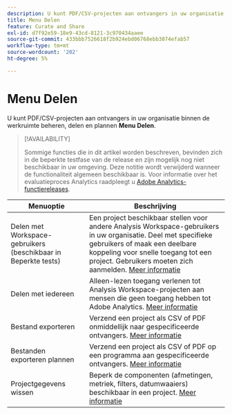 ```yaml
---
description: U kunt PDF/CSV-projecten aan ontvangers in uw organisatie beheren, delen en plannen.
title: Menu Delen
feature: Curate and Share
exl-id: d7f92e59-18e9-43cd-8121-3c970434aaee
source-git-commit: 433bbb7526618f2b924ebd06768ebb3074efab57
workflow-type: tm+mt
source-wordcount: '202'
ht-degree: 5%

---
```


# Menu Delen

U kunt PDF/CSV-projecten aan ontvangers in uw organisatie binnen de werkruimte beheren, delen en plannen **Menu Delen**.

>[!AVAILABILITY]
>
>Sommige functies die in dit artikel worden beschreven, bevinden zich in de beperkte testfase van de release en zijn mogelijk nog niet beschikbaar in uw omgeving. Deze notitie wordt verwijderd wanneer de functionaliteit algemeen beschikbaar is. Voor informatie over het evaluatieproces Analytics raadpleegt u [Adobe Analytics-functiereleases](/help/release-notes/releases.md).

| Menuoptie | Beschrijving |
|---|---|
| Delen met Workspace-gebruikers (beschikbaar in Beperkte tests) | Een project beschikbaar stellen voor andere Analysis Workspace-gebruikers in uw organisatie. Deel met specifieke gebruikers of maak een deelbare koppeling voor snelle toegang tot een project. Gebruikers moeten zich aanmelden. [Meer informatie](/help/analysis-workspace/curate-share/share-projects.md) |
| Delen met iedereen | Alleen-lezen toegang verlenen tot Analysis Workspace-projecten aan mensen die geen toegang hebben tot Adobe Analytics. [Meer informatie](/help/analysis-workspace/curate-share/share-projects.md) |
| Bestand exporteren | Verzend een project als CSV of PDF onmiddellijk naar gespecificeerde ontvangers. [Meer informatie](/help/analysis-workspace/curate-share/t-schedule-report.md) |
| Bestanden exporteren plannen | Verzend een project als CSV of PDF op een programma aan gespecificeerde ontvangers. [Meer informatie](/help/analysis-workspace/curate-share/t-schedule-report.md) |
| Projectgegevens wissen | Beperk de componenten (afmetingen, metriek, filters, datumwaaiers) beschikbaar in een project. [Meer informatie](/help/analysis-workspace/curate-share/curate.md) |
